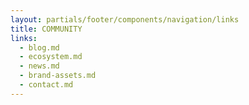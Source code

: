 ```yaml
---
layout: partials/footer/components/navigation/links
title: COMMUNITY
links:
  - blog.md
  - ecosystem.md
  - news.md
  - brand-assets.md
  - contact.md
---
```

